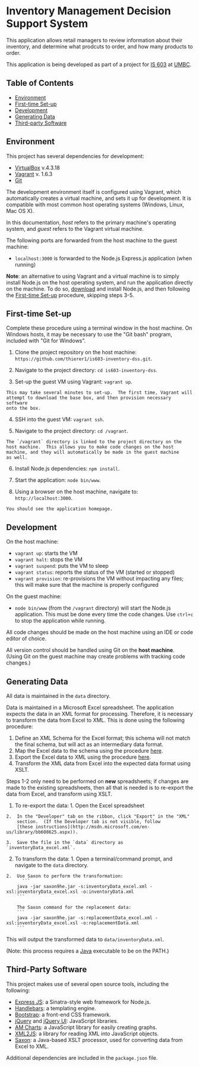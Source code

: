 Inventory Management Decision Support System
============================================

This application allows retail managers to review information about their 
inventory, and determine what prodcuts to order, and how many products to 
order.

This application is being developed as part of a project for 
[IS 603](http://informationsystems.umbc.edu/home/graduate-programs/graduate-course-listing/is-603-decision-technology-systems-credits-3/)
at [UMBC](http://www.umbc.edu).


Table of Contents
-----------------

  - [Environment](#environment)
  - [First-time Set-up](#first-time-set-up)
  - [Development](#development)
  - [Generating Data](#generating-data)
  - [Third-party Software](#third-party-software)


Environment
------------

This project has several dependencies for development: 

  - [VirtualBox](https://www.virtualbox.org/wiki/Downloads) v.4.3.18
  - [Vagrant](https://www.vagrantup.com/downloads.html) v. 1.6.3
  - [Git](http://git-scm.com/downloads)

The development environment itself is configured using Vagrant, which 
automatically creates a virtual machine, and sets it up for development.  It 
is compatible with most common host operating systems (Windows, Linux, 
Mac OS X).

In this documentation, _host_ refers to the primary machine's operating 
system, and _guest_ refers to the Vagrant virtual machine.

The following ports are forwarded from the host machine to the guest machine:

  - `localhost:3000` is forwarded to the Node.js Express.js application 
     (when running)

**Note**: an alternative to using Vagrant and a virtual machine is to 
simply install Node.js on the host operating system, and run the 
application directly on the machine.  To do so, 
[download](http://nodejs.org/download/) and install Node.js, and 
then following the [First-time Set-up](#first-time-set-up) procedure,
skipping steps 3-5.


First-time Set-up
-----------------

Complete these procedure using a terminal window in the host machine.  On 
Windows hosts, it may be necessary to use the "Git bash" program, included 
with "Git for Windows".

  1.	Clone the project repository on the host machine: 
  	`https://github.com/thierer1/is603-inventory-dss.git`.
  
  2.    Navigate to the project directory:
        `cd is603-inventory-dss`.

  3.	Set-up the guest VM using Vagrant: 
  	`vagrant up`.

	This may take several minutes to set-up.  The first time, Vagrant will 
	attempt to download the base box, and then provision necessary software 
	onto the box.  

  4.	SSH into the guest VM: 
	`vagrant ssh`.

  5.	Navigate to the project directory:
	`cd /vagrant`.

	The `/vagrant` directory is linked to the project directory on the 
	host machine.  This allows you to make code changes on the host 
	machine, and they will automatically be made in the guest machine 
	as well. 

  6.	Install Node.js dependencies:
	`npm install`.

  7.	Start the application:
	`node bin/www`.

  8.	Using a browser on the host machine, navigate to:
	`http://localhost:3000`.

	You should see the application homepage. 


Development
-----------

On the host machine: 

  - `vagrant up`: starts the VM
  - `vagrant halt`: stops the VM
  - `vagrant suspend`: puts the VM to sleep
  - `vagrant status`: reports the status of the VM (started or stopped)
  - `vagrant provision`: re-provisions the VM without impacting any files; this 
  	will make sure that the machine is properly configured

On the guest machine: 

  - `node bin/www` (from the `/vagrant` directory) will start the Node.js 
    application.  This must be done every time the code changes.  Use 
    `ctrl+c` to stop the application while running.

All code changes should be made on the host machine using an IDE or code 
editor of choice.

All version control should be handled using Git on the **host machine**.  
(Using Git on the guest machine may create problems with tracking code 
changes.)


Generating Data
---------------

All data is maintained in the `data` directory.  

Data is maintained in a Microsoft Excel spreadsheet.  The application expects 
the data in an XML format for processing.  Therefore, it is necessary to 
transform the data from Excel to XML.  This is done using the following 
procedure:

  1.  Define an XML Schema for the Excel format; this schema will not match 
      the final schema, but will act as an intermediary data format. 
  2.  Map the Excel data to the schema using the procedure 
      [here](http://office.microsoft.com/en-us/excel-help/add-map-and-unmap-xml-elements-HP001041933.aspx).
  3.  Export the Excel data to XML using the procedure 
      [here](http://office.microsoft.com/en-us/excel-help/export-xml-data-HP010206401.aspx#BM1).
  4.  Transform the XML data from Excel into the expected data format using
      XSLT.

Steps 1-2 only need to be performed on **new** spreadsheets; if changes are 
made to the existing spreadsheets, then all that is needed is to re-export
the data from Excel, and transform using XSLT.  

  1.  To re-export the data:
    1.  Open the Excel spreadsheet
    
    2.  In the "Developer" tab on the ribbon, click "Export" in the "XML"
        section.  (If the Developer tab is not visible, follow 
        [these instructions](http://msdn.microsoft.com/en-us/library/bb608625.aspx)).

    3.  Save the file in the `data` directory as `inventoryData_excel.xml`.
  2.  To transform the data:
    1.  Open a terminal/command prompt, and navigate to the `data` directory.
    
    2.  Use Saxon to perform the transformation:
    	  ```
        java -jar saxon9he.jar -s:inventoryData_excel.xml -xsl:inventoryData_excel.xsl -o:inventoryData.xml
        ```

        The Saxon command for the replacement data:
        ```
        java -jar saxon9he.jar -s:replacementData_excel.xml -xsl:inventoryData_excel.xsl -o:replacementData.xml
        ```

This will output the transformed data to `data/inventoryData.xml`.  

(Note: this process requires a [Java](https://www.java.com/en/) executable to 
be on the PATH.)


Third-Party Software
--------------------

This project makes use of several open source tools, including
the following:

  - [Express JS](http://expressjs.com/): a Sinatra-style web framework for Node.js.
  - [Handlebars](http://handlebarsjs.com/): a templating engine.
  - [Bootstrap](http://getbootstrap.com/): a front-end CSS framework.
  - [jQuery](http://jquery.com/) and [jQuery UI](http://jqueryui.com/): JavaScript libraries. 
  - [AM Charts](http://www.amcharts.com/javascript-charts/): a JavaScript library for easily creating graphs.
  - [XML2JS](https://github.com/Leonidas-from-XIV/node-xml2js): a library for reading XML into JavaScript objects.
  - [Saxon](http://saxon.sourceforge.net/): a Java-based XSLT processor, used for converting data from Excel to XML.

Additional dependencies are included in the `package.json` file.
